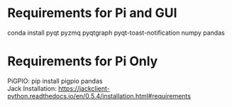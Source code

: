# Requirements for Pi and GUI
 conda install pyqt pyzmq pyqtgraph pyqt-toast-notification numpy pandas

# Requirements for Pi Only
PiGPIO: pip install pigpio pandas\
Jack Installation: https://jackclient-python.readthedocs.io/en/0.5.4/installation.html#requirements

